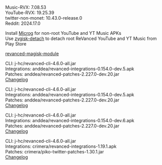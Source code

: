 Music-RVX: 7.08.53  
YouTube-RVX: 19.25.39  
twitter-non-monet: 10.43.0-release.0  
Reddit: 2024.17.0  

Install [Microg](https://github.com/ReVanced/GmsCore/releases) for non-root YouTube and YT Music APKs  
Use [zygisk-detach](https://github.com/j-hc/zygisk-detach) to detach root ReVanced YouTube and YT Music from Play Store  

[revanced-magisk-module](https://github.com/j-hc/revanced-magisk-module)
  
CLI: j-hc/revanced-cli-4.6.0-all.jar  
Integrations: anddea/revanced-integrations-0.154.0-dev.5.apk  
Patches: anddea/revanced-patches-2.227.0-dev.20.jar  
[Changelog](https://github.com/anddea/revanced-patches/releases/tag/v2.227.0-dev.20)

CLI: j-hc/revanced-cli-4.6.0-all.jar  
Integrations: anddea/revanced-integrations-0.154.0-dev.5.apk  
Patches: anddea/revanced-patches-2.227.0-dev.20.jar  
[Changelog](https://github.com/anddea/revanced-patches/releases/tag/v2.227.0-dev.20)

CLI: j-hc/revanced-cli-4.6.0-all.jar  
Integrations: anddea/revanced-integrations-0.154.0-dev.6.apk  
Patches: anddea/revanced-patches-2.227.0-dev.20.jar  
[Changelog](https://github.com/anddea/revanced-patches/releases/tag/v2.227.0-dev.20)

CLI: j-hc/revanced-cli-4.6.0-all.jar  
Integrations: crimera/revanced-integrations-1.19.1.apk  
Patches: crimera/piko-twitter-patches-1.30.1.jar  
[Changelog](https://github.com/crimera/piko/releases/tag/v1.30.1)  
